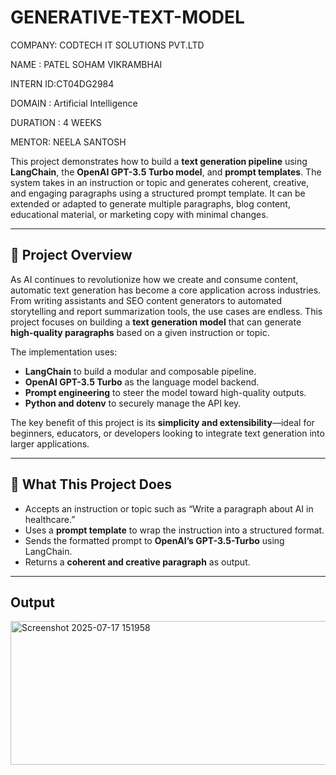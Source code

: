 # GENERATIVE-TEXT-MODEL

COMPANY: CODTECH IT SOLUTIONS PVT.LTD

NAME : PATEL SOHAM VIKRAMBHAI

INTERN ID:CT04DG2984

DOMAIN : Artificial Intelligence

DURATION : 4 WEEKS

MENTOR: NEELA SANTOSH

This project demonstrates how to build a **text generation pipeline** using **LangChain**, the **OpenAI GPT-3.5 Turbo model**, and **prompt templates**. The system takes in an instruction or topic and generates coherent, creative, and engaging paragraphs using a structured prompt template. It can be extended or adapted to generate multiple paragraphs, blog content, educational material, or marketing copy with minimal changes.

---

## 📌 Project Overview

As AI continues to revolutionize how we create and consume content, automatic text generation has become a core application across industries. From writing assistants and SEO content generators to automated storytelling and report summarization tools, the use cases are endless. This project focuses on building a **text generation model** that can generate **high-quality paragraphs** based on a given instruction or topic.

The implementation uses:
- **LangChain** to build a modular and composable pipeline.
- **OpenAI GPT-3.5 Turbo** as the language model backend.
- **Prompt engineering** to steer the model toward high-quality outputs.
- **Python and dotenv** to securely manage the API key.

The key benefit of this project is its **simplicity and extensibility**—ideal for beginners, educators, or developers looking to integrate text generation into larger applications.

---

## 🧠 What This Project Does

- Accepts an instruction or topic such as “Write a paragraph about AI in healthcare.”
- Uses a **prompt template** to wrap the instruction into a structured format.
- Sends the formatted prompt to **OpenAI’s GPT-3.5-Turbo** using LangChain.
- Returns a **coherent and creative paragraph** as output.

---

##  Output


<img width="1765" height="230" alt="Screenshot 2025-07-17 151958" src="https://github.com/user-attachments/assets/12e40c23-9334-4d99-9ee9-5aabf9e1ae81" />


